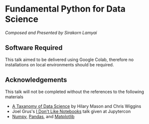 # Fundamental Python for Data Science
*Composed and Presented by Sirakorn Lamyai*

## Software Required

This talk aimed to be delivered using Google Colab, therefore no installations on local environments should be required.

## Acknowledgements

This talk will not be completed without the references to the following materials

* [A Taxanomy of Data Science](http://www.dataists.com/2010/09/a-taxonomy-of-data-science/?fbclid=IwAR02wJ2VWW6P12N3pTwJqnFz6TdecI0GfB_x4S7mFecTq9Auo9_WBv7xxck) by Hilary Mason and Chris Wiggins
* Joel Grus's [I Don't Like Notebooks](https://docs.google.com/presentation/d/1n2RlMdmv1p25Xy5thJUhkKGvjtV-dkAIsUXP-AL4ffI/edit) talk given at Jupytercon
* [Numpy](https://docs.scipy.org/doc/), [Pandas](https://pandas.pydata.org/pandas-docs/stable/), and [Matplotlib](https://matplotlib.org/3.1.1/contents.html)
